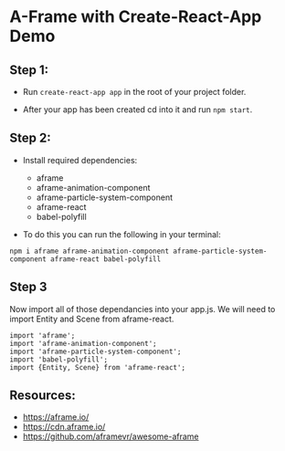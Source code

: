 # A-Frame with Create-React-App Demo

## Step 1: 

  * Run `create-react-app app` in the root of your project folder. 

  * After your app has been created cd into it and run `npm start`.

## Step 2: 

 * Install required dependencies: 
      - aframe
      - aframe-animation-component
      - aframe-particle-system-component
      - aframe-react
      - babel-polyfill

  * To do this you can run the following in your terminal: 
  
  ```
  npm i aframe aframe-animation-component aframe-particle-system-component aframe-react babel-polyfill
  ```

## Step 3 

Now import all of those dependancies into your app.js. We will need to import Entity and Scene from aframe-react.

```
import 'aframe';
import 'aframe-animation-component';
import 'aframe-particle-system-component';
import 'babel-polyfill';
import {Entity, Scene} from 'aframe-react';
```









## Resources: 

- https://aframe.io/
- https://cdn.aframe.io/
- https://github.com/aframevr/awesome-aframe

